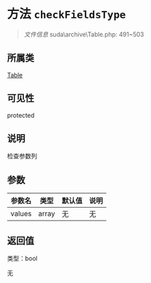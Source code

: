# 方法 `checkFieldsType`

> *文件信息* suda\archive\Table.php: 491~503

## 所属类 

[Table](../Table.md)

## 可见性

 protected 

## 说明

检查参数列


## 参数


| 参数名 | 类型 | 默认值 | 说明 |
|--------|-----|-------|-------|
| values |  array | 无 | 无 |



## 返回值

类型：bool

无

